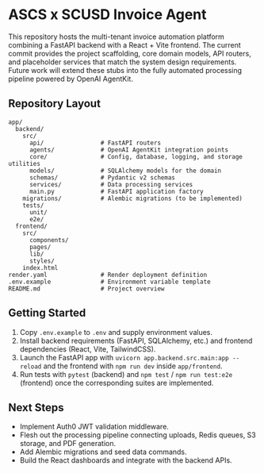 # ASCS x SCUSD Invoice Agent

This repository hosts the multi-tenant invoice automation platform combining a FastAPI
backend with a React + Vite frontend. The current commit provides the project scaffolding,
core domain models, API routers, and placeholder services that match the system design
requirements. Future work will extend these stubs into the fully automated processing
pipeline powered by OpenAI AgentKit.

## Repository Layout

```
app/
  backend/
    src/
      api/                # FastAPI routers
      agents/             # OpenAI AgentKit integration points
      core/               # Config, database, logging, and storage utilities
      models/             # SQLAlchemy models for the domain
      schemas/            # Pydantic v2 schemas
      services/           # Data processing services
      main.py             # FastAPI application factory
    migrations/           # Alembic migrations (to be implemented)
    tests/
      unit/
      e2e/
  frontend/
    src/
      components/
      pages/
      lib/
      styles/
    index.html
render.yaml               # Render deployment definition
.env.example              # Environment variable template
README.md                 # Project overview
```

## Getting Started

1. Copy `.env.example` to `.env` and supply environment values.
2. Install backend requirements (FastAPI, SQLAlchemy, etc.) and frontend dependencies
   (React, Vite, TailwindCSS).
3. Launch the FastAPI app with `uvicorn app.backend.src.main:app --reload` and the frontend
   with `npm run dev` inside `app/frontend`.
4. Run tests with `pytest` (backend) and `npm test` / `npm run test:e2e` (frontend) once the
   corresponding suites are implemented.

## Next Steps

- Implement Auth0 JWT validation middleware.
- Flesh out the processing pipeline connecting uploads, Redis queues, S3 storage, and PDF
  generation.
- Add Alembic migrations and seed data commands.
- Build the React dashboards and integrate with the backend APIs.

